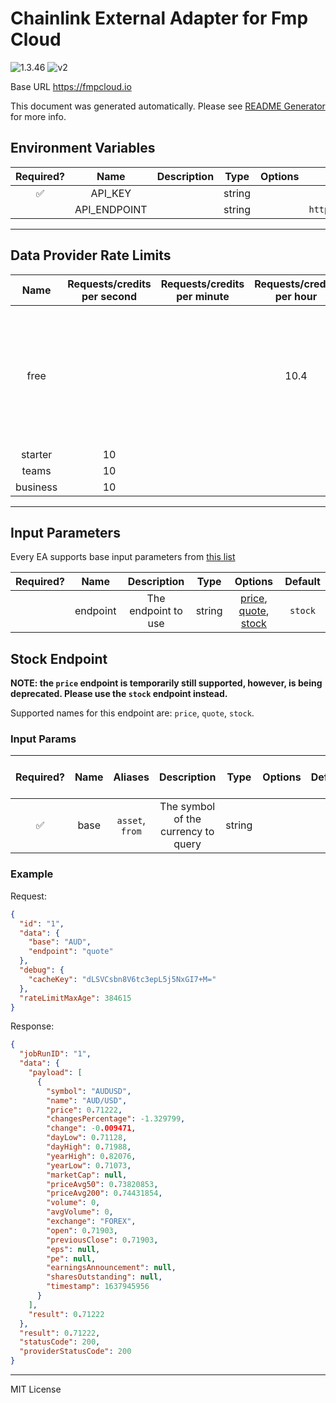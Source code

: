 # Chainlink External Adapter for Fmp Cloud

![1.3.46](https://img.shields.io/github/package-json/v/smartcontractkit/external-adapters-js?filename=packages/sources/fmpcloud/package.json) ![v2](https://img.shields.io/badge/framework%20version-v2-blueviolet)

Base URL https://fmpcloud.io

This document was generated automatically. Please see [README Generator](../../scripts#readme-generator) for more info.

## Environment Variables

| Required? |     Name     | Description |  Type  | Options |        Default        |
| :-------: | :----------: | :---------: | :----: | :-----: | :-------------------: |
|    ✅     |   API_KEY    |             | string |         |                       |
|           | API_ENDPOINT |             | string |         | `https://fmpcloud.io` |

---

## Data Provider Rate Limits

|   Name   | Requests/credits per second | Requests/credits per minute | Requests/credits per hour |                                                Note                                                |
| :------: | :-------------------------: | :-------------------------: | :-----------------------: | :------------------------------------------------------------------------------------------------: |
|   free   |                             |                             |           10.4            | only mentions daily limit and calls the plan 'limited' no other limiting mentioned for other plans |
| starter  |             10              |                             |                           |                                                                                                    |
|  teams   |             10              |                             |                           |                                                                                                    |
| business |             10              |                             |                           |                                                                                                    |

---

## Input Parameters

Every EA supports base input parameters from [this list](../../core/bootstrap#base-input-parameters)

| Required? |   Name   |     Description     |  Type  |                                   Options                                    | Default |
| :-------: | :------: | :-----------------: | :----: | :--------------------------------------------------------------------------: | :-----: |
|           | endpoint | The endpoint to use | string | [price](#stock-endpoint), [quote](#stock-endpoint), [stock](#stock-endpoint) | `stock` |

## Stock Endpoint

**NOTE: the `price` endpoint is temporarily still supported, however, is being deprecated. Please use the `stock` endpoint instead.**

Supported names for this endpoint are: `price`, `quote`, `stock`.

### Input Params

| Required? | Name |     Aliases     |             Description             |  Type  | Options | Default | Depends On | Not Valid With |
| :-------: | :--: | :-------------: | :---------------------------------: | :----: | :-----: | :-----: | :--------: | :------------: |
|    ✅     | base | `asset`, `from` | The symbol of the currency to query | string |         |         |            |                |

### Example

Request:

```json
{
  "id": "1",
  "data": {
    "base": "AUD",
    "endpoint": "quote"
  },
  "debug": {
    "cacheKey": "dLSVCsbn8V6tc3epL5j5NxGI7+M="
  },
  "rateLimitMaxAge": 384615
}
```

Response:

```json
{
  "jobRunID": "1",
  "data": {
    "payload": [
      {
        "symbol": "AUDUSD",
        "name": "AUD/USD",
        "price": 0.71222,
        "changesPercentage": -1.329799,
        "change": -0.009471,
        "dayLow": 0.71128,
        "dayHigh": 0.71988,
        "yearHigh": 0.82076,
        "yearLow": 0.71073,
        "marketCap": null,
        "priceAvg50": 0.73820853,
        "priceAvg200": 0.74431854,
        "volume": 0,
        "avgVolume": 0,
        "exchange": "FOREX",
        "open": 0.71903,
        "previousClose": 0.71903,
        "eps": null,
        "pe": null,
        "earningsAnnouncement": null,
        "sharesOutstanding": null,
        "timestamp": 1637945956
      }
    ],
    "result": 0.71222
  },
  "result": 0.71222,
  "statusCode": 200,
  "providerStatusCode": 200
}
```

---

MIT License

